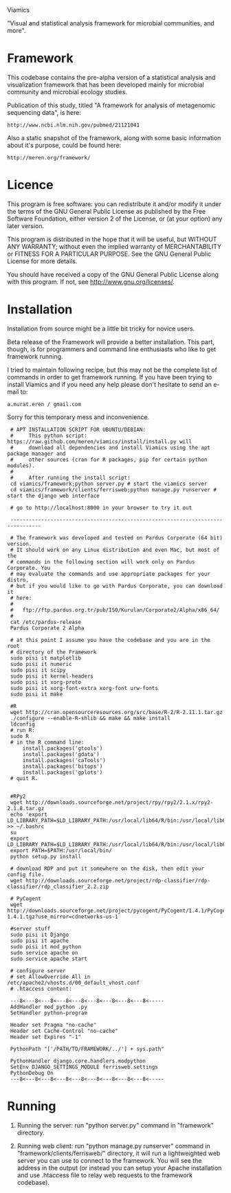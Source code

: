 
  Viamics

  "Visual and statistical analysis framework for microbial communities, and more".

 Framework
===============================================================================

 This codebase contains the pre-alpha version of a statistical analysis and
visualization framework that has been developed mainly for microbial community
and microbial ecology studies.

 Publication of this study, titled "A framework for analysis of metagenomic
sequencing data", is here:

    http://www.ncbi.nlm.nih.gov/pubmed/21121041

 Also a static snapshot of the framework, along with some basic information
about it's purpose, could be found here:

    http://meren.org/framework/



 Licence
===============================================================================

 This program is free software: you can redistribute it and/or modify
it under the terms of the GNU General Public License as published by
the Free Software Foundation, either version 2 of the License, or
(at your option) any later version.

 This program is distributed in the hope that it will be useful,
but WITHOUT ANY WARRANTY; without even the implied warranty of
MERCHANTABILITY or FITNESS FOR A PARTICULAR PURPOSE.  See the
GNU General Public License for more details.

 You should have received a copy of the GNU General Public License
along with this program.  If not, see <http://www.gnu.org/licenses/>.


 Installation
===============================================================================

 Installation from source might be a little bit tricky for novice users.

 Beta release of the Framework will provide a better installation. This part,
though, is for programmers and command line enthusiasts who like to get
framework running.

 I tried to maintain following recipe, but this may not be the complete list of
commands in order to get framework running. If you have been trying to install
Viamics and if you need any help please don't hesitate to send an e-mail to:

    a.murat.eren / gmail.com

 Sorry for this temporary mess and inconvenience.

     # APT INSTALLATION SCRIPT FOR UBUNTU/DEBIAN:
     #     This python script: https://raw.github.com/meren/viamics/install/install.py will 
     #     download all dependencies and install Viamics using the apt package manager and
     #     other sources (cran for R packages, pip for certain python modules).
     #
     #     After running the install script:
     cd viamics/framework;python server.py # start the viamics server
     cd viamics/framework/clients/ferrisweb;python manage.py runserver # start the django web interface
     
     # go to http://localhost:8000 in your browser to try it out
     
     --------------------------------------------------------------------------------
     
     # The framework was developed and tested on Pardus Corporate (64 bit) version.
     # It should work on any Linux distribution and even Mac, but most of the
     # commands in the following section will work only on Pardus Corporate. You
     # may evaluate the commands and use appropriate packages for your distro,
     # but if you would like to go with Pardus Corporate, you can download it
     # here:
     #
     #   ftp://ftp.pardus.org.tr/pub/ISO/Kurulan/Corporate2/Alpha/x86_64/
     #
     cat /etc/pardus-release
     Pardus Corporate 2 Alpha
     
     # at this point I assume you have the codebase and you are in the root
     # directory of the Framework
     sudo pisi it matplotlib
     sudo pisi it numeric
     sudo pisi it scipy
     sudo pisi it kernel-headers
     sudo pisi it xorg-proto
     sudo pisi it xorg-font-extra xorg-font urw-fonts
     sudo pisi it make
     
     #R
     wget http://cran.opensourceresources.org/src/base/R-2/R-2.11.1.tar.gz
     ./configure --enable-R-shlib && make && make install
     ldconfig
     # run R:
     sudo R
     # in the R command line:
         install.packages('gtools')
         install.packages('gdata')
         install.packages('caTools')
         install.packages('bitops')
         install.packages('gplots')
     # quit R.
     
     
     #RPy2
     wget http://downloads.sourceforge.net/project/rpy/rpy2/2.1.x/rpy2-2.1.8.tar.gz
     echo 'export LD_LIBRARY_PATH=$LD_LIBRARY_PATH:/usr/local/lib64/R/bin:/usr/local/lib64/R/lib' >> ~/.bashrc
     su
     export LD_LIBRARY_PATH=$LD_LIBRARY_PATH:/usr/local/lib64/R/bin:/usr/local/lib64/R/lib
     export PATH=$PATH:/usr/local/bin/
     python setup.py install
     
     # download RDP and put it somewhere on the disk, then edit your config file.
     wget http://downloads.sourceforge.net/project/rdp-classifier/rdp-classifier/rdp_classifier_2.2.zip
     
     # PyCogent
     wget http://downloads.sourceforge.net/project/pycogent/PyCogent/1.4.1/PyCogent-1.4.1.tgz?use_mirror=cdnetworks-us-1
     
     #server stuff
     sudo pisi it Django
     sudo pisi it apache
     sudo pisi it mod_python
     sudo service apache on
     sudo service apache start
     
     # configure server
     # set AllowOverride All in /etc/apache2/vhosts.d/00_default_vhost.conf
     # .htaccess content:
     
     ---8<---8<---8<---8<---8<---8<---8<---8<---8<-----
     AddHandler mod_python .py
     SetHandler python-program
     
     Header set Pragma "no-cache"
     Header set Cache-Control "no-cache"
     Header set Expires "-1"
     
     PythonPath "['/PATH/TO/FRAMEWORK/../'] + sys.path"
     
     PythonHandler django.core.handlers.modpython
     SetEnv DJANGO_SETTINGS_MODULE ferrisweb.settings
     PythonDebug On
     ---8<---8<---8<---8<---8<---8<---8<---8<---8<-----


 Running
===============================================================================

 1. Running the server: run "python server.py" command in "framework"
 directory.

 2. Running web client: run "python manage.py runserver" command in
 "framework/clients/ferrisweb/" directory, it will run a lightweighted web
 server you can use to connect to the framework. You will see the address in
 the output (or instead you can setup your Apache installation and use .htaccess
 file to relay web requests to the framework codebase).
